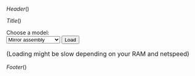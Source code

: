 $Header()$
<script async type="module">
import { load } from "../links/three/load_models.module.js";
window.loadModel = loadModel;

function loadModel() {
    var name = document.getElementById("models");
    if (name.value == 'mirror_assembly') {
        load('models_show', '../links/images/projects/', 'mirror_assembly', -0.8, -0.8, -0.8, 0, 0, 0);
    }
    else {
        load('models_show', '../links/images/projects/', 'inter_iit', -800, -800, -800, 0, 0, 0);
    }
}
</script>
$Title()$
<form>
<label for="models">Choose a model:</label> <br>
<select id="models" name="models">
<option value="mirror_assembly">Mirror assembly</option>
<option value="inter_iit">Ergonomic crutches</option>
</select>
<button type="button" id="sub_button" name="submit" onclick="loadModel();">Load</button>
<p style="font-size:16px;">(Loading might be slow depending on your RAM and netspeed)</p>
</form>
<canvas id="models_show"></canvas>


$Footer()$
